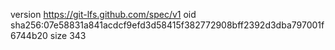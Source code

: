 version https://git-lfs.github.com/spec/v1
oid sha256:07e58831a841acdcf9efd3d58415f382772908bff2392d3dba797001f6744b20
size 343
